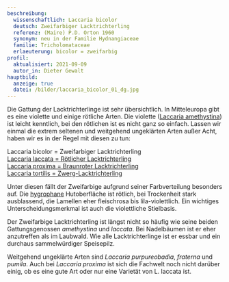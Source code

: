 ```yaml
---
beschreibung:
  wissenschaftlich: Laccaria bicolor
  deutsch: Zweifarbiger Lacktrichterling
  referenz: (Maire) P.D. Orton 1960
  synonym: neu in der Familie Hydnangiaceae
  familie: Tricholomataceae
  erlaeuterung: bicolor = zweifarbig
profil:
  aktualisiert: 2021-09-09
  autor_in: Dieter Gewalt
hauptbild:
  anzeige: true
  datei: /bilder/laccaria_bicolor_01_dg.jpg
---
```

Die Gattung der Lacktrichterlinge ist sehr übersichtlich. In Mitteleuropa gibt es eine violette und einige rötliche Arten. Die violette ([Laccaria amethystina](/pilze/laccaria-amethystina-violetter-lacktrichterling)) ist leicht kenntlich, bei den rötlichen ist es nicht ganz so einfach. Lassen wir einmal die extrem seltenen und weitgehend ungeklärten Arten außer Acht, haben wir es in der Regel mit diesen zu tun:

Laccaria bicolor = Zweifarbiger Lacktrichterling\
[Laccaria laccata = Rötlicher Lacktrichterling](/pilze/laccaria-laccata-rötlicher-lacktrichterling)\
[Laccaria proxima = Braunroter Lacktrichterling](/pilze/laccaria-proxima-braunroter-lackpilz)\
[Laccaria tortilis = Zwerg-Lacktrichterling](/pilze/laccaria-tortilis-zwerg-lacktrichterling)

Unter diesen fällt der Zweifarbige aufgrund seiner Farbverteilung besonders auf. Die [hygrophane](hygrophan "Glossar") Hutoberfläche ist rötlich, bei Trockenheit stark ausblassend, die Lamellen eher fleischrosa bis lila-violettlich. Ein wichtiges Unterscheidungsmerkmal ist auch die violettliche Stielbasis.

Der Zweifarbige Lacktrichterling ist längst nicht so häufig wie seine beiden Gattungsgenossen *amethystina* und *laccata*. Bei Nadelbäumen ist er eher anzutreffen als im Laubwald. Wie alle Lacktrichterlinge ist er essbar und ein durchaus sammelwürdiger Speisepilz.

Weitgehend ungeklärte Arten sind *Laccaria purpureobadia*, *fraterna* und *pumila*. Auch bei *Laccaria proxima* ist sich die Fachwelt noch nicht darüber einig, ob es eine gute Art oder nur eine Varietät von L. laccata ist.